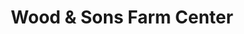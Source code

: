 ---
title: "Wood & Sons Farm Center"
url: /sandy-ridge/wood-and-sons-farm-center/
shop: convenience
---
